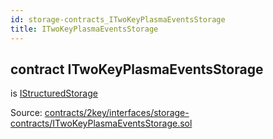 ```yaml
---
id: storage-contracts_ITwoKeyPlasmaEventsStorage
title: ITwoKeyPlasmaEventsStorage
---
```


<div class="contract-doc"><div class="contract"><h2 class="contract-header"><span class="contract-kind">contract</span> ITwoKeyPlasmaEventsStorage</h2><p class="base-contracts"><span>is</span> <a href="IStructuredStorage.html">IStructuredStorage</a></p><div class="source">Source: <a href="https://github.com/2keynet/web3-alpha/blob/v0.0.3/contracts/2key/interfaces/storage-contracts/ITwoKeyPlasmaEventsStorage.sol" target="_blank">contracts/2key/interfaces/storage-contracts/ITwoKeyPlasmaEventsStorage.sol</a></div></div></div>
